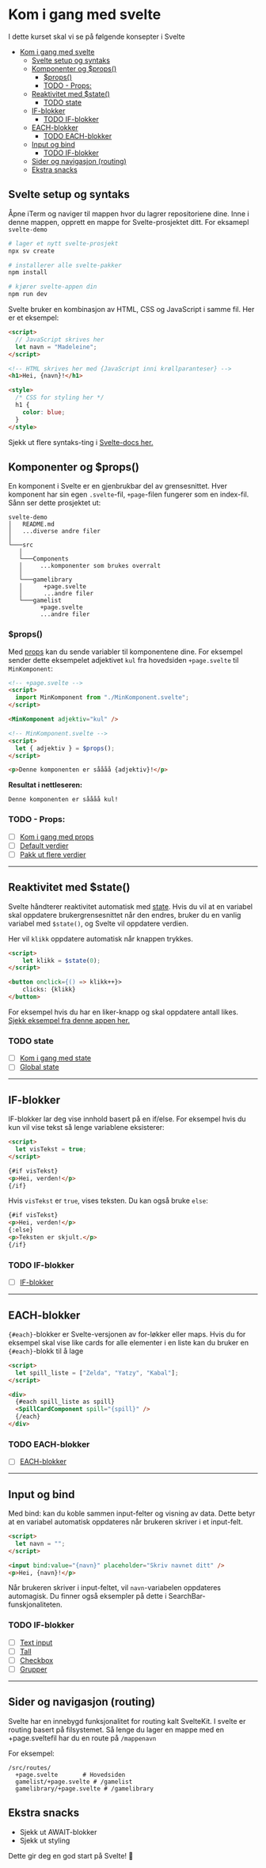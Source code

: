 # Kom i gang med svelte

I dette kurset skal vi se på følgende konsepter i Svelte

- [Kom i gang med svelte](#kom-i-gang-med-svelte)
  - [Svelte setup og syntaks](#svelte-setup-og-syntaks)
  - [Komponenter og $props()](#komponenter-og-props)
    - [$props()](#props)
    - [TODO - Props:](#todo---props)
  - [Reaktivitet med $state()](#reaktivitet-med-state)
    - [TODO state](#todo-state)
  - [IF-blokker](#if-blokker)
    - [TODO IF-blokker](#todo-if-blokker)
  - [EACH-blokker](#each-blokker)
    - [TODO EACH-blokker](#todo-each-blokker)
  - [Input og bind](#input-og-bind)
    - [TODO IF-blokker](#todo-if-blokker-1)
  - [Sider og navigasjon (routing)](#sider-og-navigasjon-routing)
  - [Ekstra snacks](#ekstra-snacks)

## Svelte setup og syntaks

Åpne iTerm og naviger til mappen hvor du lagrer repositoriene dine. Inne i denne mappen, opprett en mappe for Svelte-prosjektet ditt. For eksamepl `svelte-demo`

```bash
# lager et nytt svelte-prosjekt
npx sv create

# installerer alle svelte-pakker
npm install

# kjører svelte-appen din
npm run dev

```

Svelte bruker en kombinasjon av HTML, CSS og JavaScript i samme fil. Her er et eksempel:

```html
<script>
  // JavaScript skrives her
  let navn = "Madeleine";
</script>

<!-- HTML skrives her med {JavaScript inni krøllparanteser} -->
<h1>Hei, {navn}!</h1>

<style>
  /* CSS for styling her */
  h1 {
    color: blue;
  }
</style>
```

Sjekk ut flere syntaks-ting i [Svelte-docs her.](https://svelte.dev/docs/svelte/basic-markup)

## Komponenter og $props()

En komponent i Svelte er en gjenbrukbar del av grensesnittet. Hver komponent har sin egen `.svelte`-fil, `+page`-filen fungerer som en index-fil. Sånn ser dette prosjektet ut:

```
svelte-demo
│   README.md
│   ...diverse andre filer
│
└───src
   │
   └───Components
   │     ...komponenter som brukes overralt
   │
   └───gamelibrary
   │      +page.svelte
   │      ...andre filer
   └───gamelist
         +page.svelte
         ...andre filer
```

### $props()

Med [props](https://svelte.dev/docs/svelte/$props) kan du sende variabler til komponentene dine. For eksempel sender dette eksempelet adjektivet `kul` fra hovedsiden `+page.svelte` til `MinKomponent`:

```html
<!-- +page.svelte -->
<script>
  import MinKomponent from "./MinKomponent.svelte";
</script>

<MinKomponent adjektiv="kul" />
```

```html
<!-- MinKomponent.svelte -->
<script>
  let { adjektiv } = $props();
</script>

<p>Denne komponenten er såååå {adjektiv}!</p>
```

**Resultat i nettleseren:**

```
Denne komponenten er såååå kul!
```

### TODO - Props:

- [ ] [Kom i gang med props](https://svelte.dev/tutorial/svelte/declaring-props)
- [ ] [Default verdier](https://svelte.dev/tutorial/svelte/default-values)
- [ ] [Pakk ut flere verdier](https://svelte.dev/tutorial/svelte/spread-props)

---

## Reaktivitet med $state()

Svelte håndterer reaktivitet automatisk med [state](https://svelte.dev/docs/svelte/$state). Hvis du vil at en variabel skal oppdatere brukergrensesnittet når den endres, bruker du en vanlig variabel med `$state()`, og Svelte vil oppdatere verdien.

Her vil `klikk` oppdatere automatisk når knappen trykkes.

```html
<script>
	let klikk = $state(0);
</script>

<button onclick={() => klikk++}>
	clicks: {klikk}
</button>
```

For eksempel hvis du har en liker-knapp og skal oppdatere antall likes. [Sjekk eksempel fra denne appen her.](https://github.com/Madelelo/svelte-demo/blob/main/src/routes/gamelist/GameLikesComponent.svelte)

### TODO state

- [ ] [Kom i gang med state](https://svelte.dev/tutorial/svelte/state)
- [ ] [Global state](https://svelte.dev/tutorial/svelte/universal-reactivity)

---

## IF-blokker

IF-blokker lar deg vise innhold basert på en if/else. For eksempel hvis du kun vil vise tekst så lenge variablene eksisterer:

```html
<script>
  let visTekst = true;
</script>

{#if visTekst}
<p>Hei, verden!</p>
{/if}
```

Hvis `visTekst` er `true`, vises teksten. Du kan også bruke `else`:

```html
{#if visTekst}
<p>Hei, verden!</p>
{:else}
<p>Teksten er skjult.</p>
{/if}
```

### TODO IF-blokker

- [ ] [IF-blokker](https://svelte.dev/tutorial/svelte/if-blocks)

---

## EACH-blokker

`{#each}`-blokker er Svelte-versjonen av for-løkker eller maps. Hvis du for eksempel skal vise like cards for alle elementer i en liste kan du bruker en `{#each}`-blokk til å lage

```html
<script>
  let spill_liste = ["Zelda", "Yatzy", "Kabal"];
</script>

<div>
  {#each spill_liste as spill}
  <SpillCardComponent spill="{spill}" />
  {/each}
</div>
```

### TODO EACH-blokker

- [ ] [EACH-blokker](https://svelte.dev/tutorial/svelte/each-blocks)

---

## Input og bind

Med bind: kan du koble sammen input-felter og visning av data. Dette betyr at en variabel automatisk oppdateres når brukeren skriver i et input-felt.

```html
<script>
  let navn = "";
</script>

<input bind:value="{navn}" placeholder="Skriv navnet ditt" />
<p>Hei, {navn}!</p>
```

Når brukeren skriver i input-feltet, vil `navn`-variabelen oppdateres automagisk. Du finner også eksempler på dette i SearchBar-funskjonaliteten.

### TODO IF-blokker

- [ ] [Text input](https://svelte.dev/tutorial/svelte/text-inputs)
- [ ] [Tall](https://svelte.dev/tutorial/svelte/numeric-inputs)
- [ ] [Checkbox](https://svelte.dev/tutorial/svelte/checkbox-inputs)
- [ ] [Grupper](https://svelte.dev/tutorial/svelte/group-inputs)

---

## Sider og navigasjon (routing)

Svelte har en innebygd funksjonalitet for routing kalt SvelteKit. I svelte er routing basert på filsystemet. Så lenge du lager en mappe med en +page.sveltefil har du en route på `/mappenavn`

For eksempel:

```
/src/routes/
  +page.svelte       # Hovedsiden
  gamelist/+page.svelte # /gamelist
  gamelibrary/+page.svelte # /gamelibrary

```

## Ekstra snacks

- Sjekk ut AWAIT-blokker
- Sjekk ut styling

Dette gir deg en god start på Svelte! 🚀
